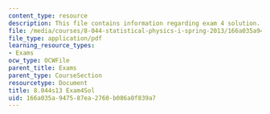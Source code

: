 ```yaml
---
content_type: resource
description: This file contains information regarding exam 4 solution.
file: /media/courses/8-044-statistical-physics-i-spring-2013/166a035a947587ea2760b086a0f839a7_MIT8_044S14_exam4sol_03.pdf
file_type: application/pdf
learning_resource_types:
- Exams
ocw_type: OCWFile
parent_title: Exams
parent_type: CourseSection
resourcetype: Document
title: 8.044s13 Exam4Sol
uid: 166a035a-9475-87ea-2760-b086a0f839a7
---
```

